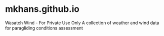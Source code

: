 # mkhans.github.io
Wasatch Wind - For Private Use Only
A collection of weather and wind data for paragliding conditions assessment
